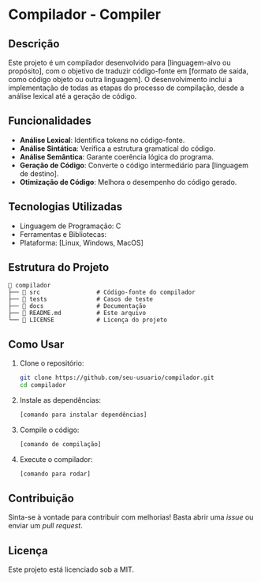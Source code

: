 # Compilador - Compiler 

## Descrição
Este projeto é um compilador desenvolvido para [linguagem-alvo ou propósito], com o objetivo de traduzir código-fonte em [formato de saída, como código objeto ou outra linguagem]. O desenvolvimento inclui a implementação de todas as etapas do processo de compilação, desde a análise lexical até a geração de código.

## Funcionalidades
- **Análise Lexical**: Identifica tokens no código-fonte.
- **Análise Sintática**: Verifica a estrutura gramatical do código.
- **Análise Semântica**: Garante coerência lógica do programa.
- **Geração de Código**: Converte o código intermediário para [linguagem de destino].
- **Otimização de Código**: Melhora o desempenho do código gerado.

## Tecnologias Utilizadas
- Linguagem de Programação: C
- Ferramentas e Bibliotecas: 
- Plataforma: [Linux, Windows, MacOS]

## Estrutura do Projeto
```
📂 compilador
├── 📂 src                # Código-fonte do compilador
├── 📂 tests              # Casos de teste
├── 📂 docs               # Documentação
├── 📄 README.md          # Este arquivo
└── 📄 LICENSE            # Licença do projeto
```

## Como Usar
1. Clone o repositório:
   ```sh
   git clone https://github.com/seu-usuario/compilador.git
   cd compilador
   ```
2. Instale as dependências:
   ```sh
   [comando para instalar dependências]
   ```
3. Compile o código:
   ```sh
   [comando de compilação]
   ```
4. Execute o compilador:
   ```sh
   [comando para rodar]
   ```

## Contribuição
Sinta-se à vontade para contribuir com melhorias! Basta abrir uma _issue_ ou enviar um _pull request_.

## Licença
Este projeto está licenciado sob a MIT.

